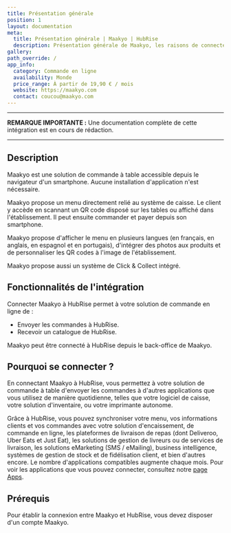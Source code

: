 ```yaml
---
title: Présentation générale
position: 1
layout: documentation
meta:
  title: Présentation générale | Maakyo | HubRise
  description: Présentation générale de Maakyo, les raisons de connecter votre site Maakyo à HubRise et fonctionnalités de l'intégration avec HubRise.
gallery:
path_override: /
app_info:
  category: Commande en ligne
  availability: Monde
  price_range: À partir de 19,90 € / mois
  website: https://maakyo.com
  contact: coucou@maakyo.com
---
```


---

**REMARQUE IMPORTANTE :** Une documentation complète de cette intégration est en cours de rédaction.

---

## Description

Maakyo est une solution de commande à table accessible depuis le navigateur d'un smartphone. Aucune installation d'application n'est nécessaire.

Maakyo propose un menu directement relié au système de caisse. Le client y accède en scannant un QR code disposé sur les tables ou affiché dans l'établissement. Il peut ensuite commander et payer depuis son smartphone.

Maakyo propose d'afficher le menu en plusieurs langues (en français, en anglais, en espagnol et en portugais), d'intégrer des photos aux produits et de personnaliser les QR codes à l'image de l'établissement.

Maakyo propose aussi un système de Click & Collect intégré.

## Fonctionnalités de l'intégration

Connecter Maakyo à HubRise permet à votre solution de commande en ligne de :

- Envoyer les commandes à HubRise.
- Recevoir un catalogue de HubRise.

Maakyo peut être connecté à HubRise depuis le back-office de Maakyo.

## Pourquoi se connecter ?

En connectant Maakyo à HubRise, vous permettez à votre solution de commande à table d'envoyer les commandes à d'autres applications que vous utilisez de manière quotidienne, telles que votre logiciel de caisse, votre solution d'inventaire, ou votre imprimante autonome.

Grâce à HubRise, vous pouvez synchroniser votre menu, vos informations clients et vos commandes avec votre solution d'encaissement, de commande en ligne, les plateformes de livraison de repas (dont Deliveroo, Uber Eats et Just Eat), les solutions de gestion de livreurs ou de services de livraison, les solutions eMarketing (SMS / eMailing), business intelligence, systèmes de gestion de stock et de fidélisation client, et bien d'autres encore. Le nombre d'applications compatibles augmente chaque mois. Pour voir les applications que vous pouvez connecter, consultez notre [page Apps](/apps).

## Prérequis

Pour établir la connexion entre Maakyo et HubRise, vous devez disposer d'un compte Maakyo.
